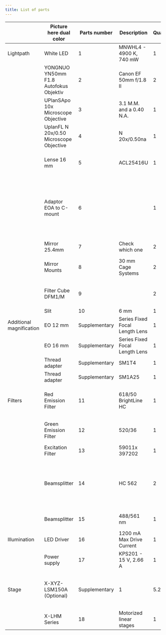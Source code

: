 ```yaml
---
title: List of parts 
---
```


|                          | Picture here dual color                 | Parts number  | Description                    | Quantity | Price 1 unit | Vendor                                                                                                                                                             | Link                                                                                                                                                                                                                                                                                                                                                                                                                                                     |
| ------------------------ | --------------------------------------- | ------------- | ------------------------------ | -------- | ------------ | ------------------------------------------------------------------------------------------------------------------------------------------------------------------ | -------------------------------------------------------------------------------------------------------------------------------------------------------------------------------------------------------------------------------------------------------------------------------------------------------------------------------------------------------------------------------------------------------------------------------------------------------- |
| Lightpath                | White LED                               | 1             | MNWHL4 - 4900 K, 740 mW        | 1        | 155.69       | Thorlabs                                                                                                                                                           | [https://www.thorlabs.de/thorproduct.cfm?partnumber=MNWHL4](https://www.thorlabs.de/thorproduct.cfm?partnumber=MNWHL4)                                                                                                                                                                                                                                                                                                                                   |
|                          | YONGNUO YN50mm F1.8 Autofokus Objektiv  | 2             | Canon EF 50mm f/1.8 II         | 2        | 100          | YONGNUO                                                                                                                                                            | [https://www.amazon.com/](https://www.amazon.com/)                                                                                                                                                                                                                                                                                                                                                                                                       |
|                          | UPlanSApo 10x Microscope Objective      | 3             | 3.1 M.M. and a 0.40 N.A.       | 1        | 1.778        | Olympus                                                                                                                                                            | [https://microscopecentral.com/products/olympus-uplansapo-10x-microscope-objective](https://microscopecentral.com/products/olympus-uplansapo-10x-microscope-objective)                                                                                                                                                                                                                                                                                   |
|                          | UplanFL N 20x/0.50 Microscope Objective | 4             | N 20x/0.50na                   | 1        | 1.162        | Olympus                                                                                                                                                            | [https://spectraservices.com/product/1-u2b5252.html](https://spectraservices.com/product/1-u2b5252.html)                                                                                                                                                                                                                                                                                                                                                 |
|                          | Lense 16 mm                             | 5             | ACL25416U                      | 1        | 28.59        | Thorlabs                                                                                                                                                           | [https://www.thorlabs.de/thorproduct.cfm?partnumber=ACL25416U-A](https://www.thorlabs.de/thorproduct.cfm?partnumber=ACL25416U-A)                                                                                                                                                                                                                                                                                                                         |
|                          | Adaptor EOA to C-mount                  | 6             |                                | 1        | 39           | Kipon                                                                                                                                                              | [https://www.amazon.com/Kipon-Canon-Mount-Camera-Adapter/dp/B00X94AQ12/ref=sr_1_5?crid=1UP8MOVSZ8S3K&keywords=canon+EF+to+c-mount+kipon+bayonet&qid=1654184403&sprefix=canon+ef+to+c-mount+kipon+bayonet%2Caps%2C153&sr=8-5](https://www.amazon.com/Kipon-Canon-Mount-Camera-Adapter/dp/B00X94AQ12/ref=sr_1_5?crid=1UP8MOVSZ8S3K&keywords=canon+EF+to+c-mount+kipon+bayonet&qid=1654184403&sprefix=canon+ef+to+c-mount+kipon+bayonet%2Caps%2C153&sr=8-5) |
|                          | Mirror 25.4mm                           | 7             | Check which one                | 2        |              | Thorlabs                                                                                                                                                           |                                                                                                                                                                                                                                                                                                                                                                                                                                                          |
|                          | Mirror Mounts                           | 8             | 30 mm Cage Systems             | 2        | 140.58       | Thorlabs                                                                                                                                                           | [https://www.thorlabs.com/newgrouppage9.cfm?objectgroup_id=6813](https://www.thorlabs.com/newgrouppage9.cfm?objectgroup_id=6813)                                                                                                                                                                                                                                                                                                                         |
|                          | Filter Cube  DFM1/M                     | 9             |                                | 2        | 377.79       | Thorlabs                                                                                                                                                           | [https://www.thorlabs.com/newgrouppage9.cfm?objectgroup_id=12315](https://www.thorlabs.com/newgrouppage9.cfm?objectgroup_id=12315)                                                                                                                                                                                                                                                                                                                       |
|                          | Slit                                    | 10            | 6 mm                           | 1        | 0.1          | Monika.slit                                                                                                                                                        | https.//Monika-Slit-Production.com                                                                                                                                                                                                                                                                                                                                                                                                                       |
| Additional magnification | EO 12 mm                                | Supplementary | Series Fixed Focal Length Lens | 1        | 225          | Edmund                                                                                                                                                             | [https://www.edmundoptics.eu/p/12mm-uc-series-fixed-focal-length-lens/2969/](https://www.edmundoptics.eu/p/12mm-uc-series-fixed-focal-length-lens/2969/)                                                                                                                                                                                                                                                                                                 |
|                          | EO 16 mm                                | Supplementary | Series Fixed Focal Length Lens | 1        | 326          | Edmund                                                                                                                                                             | [https://www.edmundoptics.com/p/16mm-c-series-fixed-focal-length-lens/16525/](https://www.edmundoptics.com/p/16mm-c-series-fixed-focal-length-lens/16525/)                                                                                                                                                                                                                                                                                               |
|                          | Thread adapter                          | Supplementary | SM1T4                          | 1        | 26.42        | Thorlabs                                                                                                                                                           | [https://www.thorlabs.com/thorproduct.cfm?partnumber=SM1T4](https://www.thorlabs.com/thorproduct.cfm?partnumber=SM1T4)                                                                                                                                                                                                                                                                                                                                   |
|                          | Thread adapter                          | Supplementary | SM1A25                         | 1        | 20.03        | Thorlabs                                                                                                                                                           | [https://www.thorlabs.de/thorproduct.cfm?partnumber=SM1A25](https://www.thorlabs.de/thorproduct.cfm?partnumber=SM1A25)                                                                                                                                                                                                                                                                                                                                   |
| Filters                  | Red Emission Filter                     | 11            | 618/50 BrightLine HC           | 1        | 406          | Semrock                                                                                                                                                            | [https://www.ahf.de/produkte/spektralanalytik-photonik/optische-filter/einzelfilter/bandpass-filter/600-699-nm/1959/618/50-brightline-hc](https://www.ahf.de/produkte/spektralanalytik-photonik/optische-filter/einzelfilter/bandpass-filter/600-699-nm/1959/618/50-brightline-hc)                                                                                                                                                                       |
|                          | Green Emission Filter                   | 12            | 520/36                         | 1        | 310          | Edmund                                                                                                                                                             | [https://www.edmundoptics.eu/p/520nm-cwl-25mm-dia-36nm-bandwidth-od-6-fluorescence-filter/21570/](https://www.edmundoptics.eu/p/520nm-cwl-25mm-dia-36nm-bandwidth-od-6-fluorescence-filter/21570/)                                                                                                                                                                                                                                                       |
|                          | Excitation Filter                       | 13            | 59011x 397202                  | 1        | 400          | Chroma                                                                                                                                                             | [https://www.chroma.com/products/parts/59011x](https://www.chroma.com/products/parts/59011x)                                                                                                                                                                                                                                                                                                                                                             |
|                          | Beamsplitter                            | 14            | HC 562                         | 2        | 306          | Semrock                                                                                                                                                            | [https://www.ahf.de/en/products/spectral-analysis-photonic/optical-filters/dichroic-beamsplitters/epi-fluorescence-beamsplitters/standard-beamsplitters/longpass/1883/beamsplitter-hc-562](https://www.ahf.de/en/products/spectral-analysis-photonic/optical-filters/dichroic-beamsplitters/epi-fluorescence-beamsplitters/standard-beamsplitters/longpass/1883/beamsplitter-hc-562)                                                                     |
|                          | Beamsplitter                            | 15            | 488/561 nm                     | 1        | 555          | Semrock                                                                                                                                                            | [https://www.idex-hs.com/store/product-detail/di01_r488_561_25x36/fl-006697](https://www.idex-hs.com/store/product-detail/di01_r488_561_25x36/fl-006697)                                                                                                                                                                                                                                                                                                 |
| Illumination             | LED Driver                              | 16            | 1200 mA Max Drive Current      | 1        | 316.53       | Thorlabs                                                                                                                                                           | [https://www.thorlabs.de/thorproduct.cfm?partnumber=LEDD1B](https://www.thorlabs.de/thorproduct.cfm?partnumber=LEDD1B)                                                                                                                                                                                                                                                                                                                                   |
|                          | Power supply                            | 17            | KPS201 - 15 V, 2.66 A          | 1        | 35.94        | Thorlabs                                                                                                                                                           | [https://www.thorlabs.de/thorproduct.cfm?partnumber=KPS201](https://www.thorlabs.de/thorproduct.cfm?partnumber=KPS201)                                                                                                                                                                                                                                                                                                                                   |
| Stage                    | X-XYZ-LSM150A (Optional)                | Supplementary | 1                              | 5.246    | Zaber        | [https://www.zaber.com/products/xy-xyz-gantry-systems/XY/specs?part=X-XY-LSM150A](https://www.zaber.com/products/xy-xyz-gantry-systems/XY/specs?part=X-XY-LSM150A) |
|                          | X-LHM Series                            | 18            | Motorized linear stages        | 1        | 3000         | Zaber                                                                                                                                                              | [https://www.zaber.com/products/linear-stages/X-LHM](https://www.zaber.com/products/linear-stages/X-LHM)                                                                                                                                                                                                                                                                                                                                                 |








